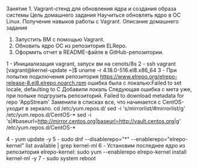Занятие 1. Vagrant-стенд для обновления ядра и создания образа системы
Цель домашнего задания
Научиться обновлять ядро в ОС Linux. Получение навыков работы с Vagrant. 
Описание домашнего задания
1) Запустить ВМ с помощью Vagrant.
2) Обновить ядро ОС из репозитория ELRepo.
3) Оформить отчет в README-файле в GitHub-репозитории.

1 - Инициализация vagrant, запуск вм на cenots/8s
2 - ssh vagrant
[vagrant@kernel-update ~]$ uname -r
4.18.0-516.el8.x86_64
3 - При попытке подключения репозитория 
https://www.elrepo.org/elrepo-release-8.el8.elrepo.noarch.rpm ошибка была с локалью:Failed to set locale, defaulting to C
Добавили локаль
Следующая ошибка с мета уже, при попыке подгрузить репозиторий. Failed to download metadata for repo 'AppStream'
Заменили в списках все, что начинается с CentOS- уходит в зеркало. 
cd /etc/yum.repos.d/
sed -i 's/mirrorlist/#mirrorlist/g' /etc/yum.repos.d/CentOS-*
sed -i 's|#baseurl=http://mirror.centos.org|baseurl=http://vault.centos.org|g' /etc/yum.repos.d/CentOS-*

4 - yum update -y
5 - sudo dnf --disablerepo="*" --enablerepo="elrepo-kernel" list available | grep kernel-ml
6 - Установим последнее ядро из репозитория elrepo-kernel:
sudo yum --enablerepo elrepo-kernel install kernel-ml -y
7 - sudo system reboot